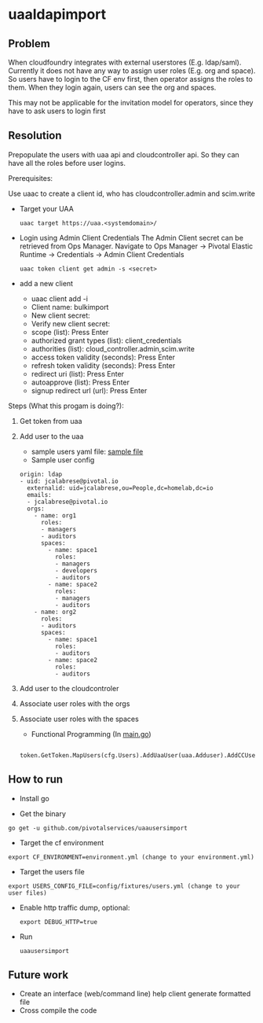 # uaaldapimport


## Problem
When cloudfoundry integrates with external userstores (E.g. ldap/saml). Currently it does not have any way to assign user roles (E.g. org and space). So users have to login to the CF env first, then operator assigns the roles to them. When they login again, users can see the org and spaces.

This may not be applicable for the invitation model for operators, since they have to ask users to login first

## Resolution

Prepopulate the users with uaa api and cloudcontroller api. So they can have all the roles before user logins.

Prerequisites:

Use uaac to create a client id, who has cloudcontroller.admin and scim.write

* Target your UAA
  ```
  uaac target https://uaa.<systemdomain>/
  ```
* Login using Admin Client Credentials
  The Admin Client secret can be retrieved from Ops Manager. Navigate to Ops Manager -> Pivotal Elastic Runtime -> Credentials -> Admin Client Credentials
  ```
  uaac token client get admin -s <secret>
  ```
* add a new client

  * uaac client add -i
  * Client name: bulkimport
  * New client secret: <secret>
  * Verify new client secret: <secret>
  * scope (list): Press Enter
  * authorized grant types (list):  client_credentials
  * authorities (list):  cloud_controller.admin,scim.write
  * access token validity (seconds):  Press Enter
  * refresh token validity (seconds): Press Enter
  * redirect uri (list): Press Enter
  * autoapprove (list): Press Enter
  * signup redirect url (url):  Press Enter


Steps (What this progam is doing?):

1. Get token from uaa
2. Add user to the uaa
   * sample users yaml file: [sample file](config/fixtures/users.yml)
   * Sample user config

   ```
   origin: ldap
   - uid: jcalabrese@pivotal.io
     externalid: uid=jcalabrese,ou=People,dc=homelab,dc=io
     emails:
     - jcalabrese@pivotal.io
     orgs:
       - name: org1
         roles:
         - managers
         - auditors
         spaces:
           - name: space1
             roles:
             - managers
             - developers
             - auditors
           - name: space2
             roles:
             - managers
             - auditors
       - name: org2
         roles:
         - auditors
         spaces:
           - name: space1
             roles:
             - auditors
           - name: space2
             roles:
             - auditors
   ```

3. Add user to the cloudcontroler
4. Associate user roles with the orgs
5. Associate user roles with the spaces

   * Functional Programming (In [main.go](main.go))

   ```
      token.GetToken.MapUsers(cfg.Users).AddUaaUser(uaa.Adduser).AddCCUser(cc.Adduser).MapOrgs(cc.AssociateOrg).MapSpaces(cc.AssociateSpace)
   ```

## How to run

* Install go

* Get the binary

```
go get -u github.com/pivotalservices/uaausersimport

```
* Target the cf environment

```
export CF_ENVIRONMENT=environment.yml (change to your environment.yml)
```

* Target the users file

```
export USERS_CONFIG_FILE=config/fixtures/users.yml (change to your user files)
```
* Enable http traffic dump, optional:

  ```
  export DEBUG_HTTP=true
  ```

* Run

  ```
  uaausersimport
  ```

## Future work

* Create an interface (web/command line) help client generate formatted file
* Cross compile the code
